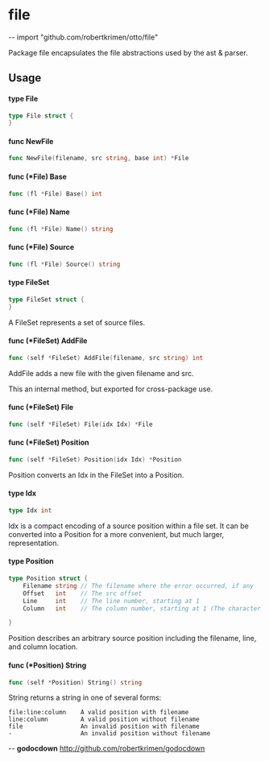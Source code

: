 # file

--
import "github.com/robertkrimen/otto/file"

Package file encapsulates the file abstractions used by the ast & parser.

## Usage

#### type File

```go
type File struct {
}
```

#### func NewFile

```go
func NewFile(filename, src string, base int) *File
```

#### func (\*File) Base

```go
func (fl *File) Base() int
```

#### func (\*File) Name

```go
func (fl *File) Name() string
```

#### func (\*File) Source

```go
func (fl *File) Source() string
```

#### type FileSet

```go
type FileSet struct {
}
```

A FileSet represents a set of source files.

#### func (\*FileSet) AddFile

```go
func (self *FileSet) AddFile(filename, src string) int
```

AddFile adds a new file with the given filename and src.

This an internal method, but exported for cross-package use.

#### func (\*FileSet) File

```go
func (self *FileSet) File(idx Idx) *File
```

#### func (\*FileSet) Position

```go
func (self *FileSet) Position(idx Idx) *Position
```

Position converts an Idx in the FileSet into a Position.

#### type Idx

```go
type Idx int
```

Idx is a compact encoding of a source position within a file set. It can be
converted into a Position for a more convenient, but much larger,
representation.

#### type Position

```go
type Position struct {
	Filename string // The filename where the error occurred, if any
	Offset   int    // The src offset
	Line     int    // The line number, starting at 1
	Column   int    // The column number, starting at 1 (The character count)

}
```

Position describes an arbitrary source position including the filename, line,
and column location.

#### func (\*Position) String

```go
func (self *Position) String() string
```

String returns a string in one of several forms:

    file:line:column    A valid position with filename
    line:column         A valid position without filename
    file                An invalid position with filename
    -                   An invalid position without filename

--
**godocdown** http://github.com/robertkrimen/godocdown
